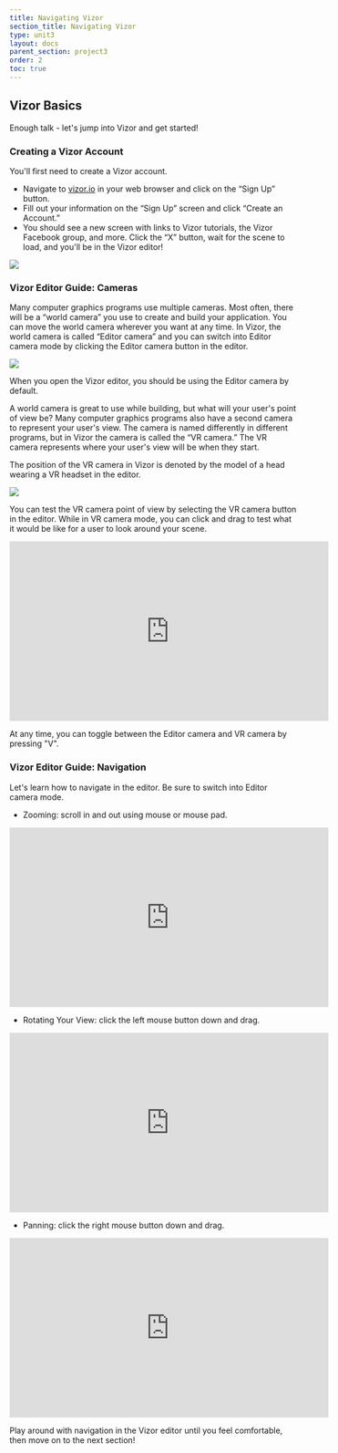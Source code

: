 ```yaml
---
title: Navigating Vizor
section_title: Navigating Vizor
type: unit3
layout: docs
parent_section: project3
order: 2
toc: true
---
```


## Vizor Basics

Enough talk - let's jump into Vizor and get started!

### Creating a Vizor Account
You'll first need to create a Vizor account.

* Navigate to <a href="https://vizor.io" target="_blank">vizor.io</a> in your web browser and click on the “Sign Up” button.
* Fill out your information on the “Sign Up” screen and click “Create an Account.” 
* You should see a new screen with links to Vizor tutorials, the Vizor Facebook group, and more. Click the “X” button, wait for the scene to load, and you'll be in the Vizor editor!

<img src="/images/docs/intro_vizor/create_account2.png">

### Vizor Editor Guide: Cameras
Many computer graphics programs use multiple cameras. Most often, there will be a “world camera” you use to create and build your application. You can move the world camera wherever you want at any time. In Vizor, the world camera is called “Editor camera” and you can switch into Editor camera mode by clicking the Editor camera button in the editor.

<img src="/images/docs/intro_vizor/edit_cam.png">

When you open the Vizor editor, you should be using the Editor camera by default.

A world camera is great to use while building, but what will your user's point of view be? Many computer graphics programs also have a second camera to represent your user's view. The camera is named differently in different programs, but in Vizor the camera is called the “VR camera.” The VR camera represents where your user's view will be when they start. 

The position of the VR camera in Vizor is denoted by the model of a head wearing a VR headset in the editor. 

<img src="/images/docs/intro_vizor/navigation0.png">

You can test the VR camera point of view by selecting the VR camera button in the editor. While in VR camera mode, you can click and drag to test what it would be like for a user to look around your scene.

<iframe width="560" height="315" src="https://www.youtube.com/embed/EiVuDRYkvpA" frameborder="0" allowfullscreen></iframe>

At any time, you can toggle between the Editor camera and VR camera by pressing "V".

### Vizor Editor Guide: Navigation
Let's learn how to navigate in the editor. Be sure to switch into Editor camera mode.

* Zooming: scroll in and out using mouse or mouse pad.

<iframe width="560" height="315" src="https://www.youtube.com/embed/AgmAzrLSdS4" frameborder="0" allowfullscreen></iframe>

* Rotating Your View: click the left mouse button down and drag.

<iframe width="560" height="315" src="https://www.youtube.com/embed/8KJIK2iAR3Y" frameborder="0" allowfullscreen></iframe>

* Panning: click the right mouse button down and drag. 

<iframe width="560" height="315" src="https://www.youtube.com/embed/8tT26p_t5So" frameborder="0" allowfullscreen></iframe>

Play around with navigation in the Vizor editor until you feel comfortable, then move on to the next section!

